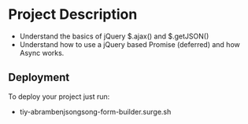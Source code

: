 # Project Description

- Understand the basics of jQuery $.ajax() and $.getJSON()
- Understand how to use a jQuery based Promise (deferred) and how Async works.

## Deployment

To deploy your project just run:

- tiy-abrambenjsongsong-form-builder.surge.sh
